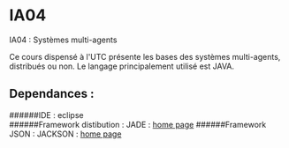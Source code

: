 # IA04
IA04 : Systèmes multi-agents

Ce cours dispensé à l'UTC présente les bases des systèmes multi-agents, distribués ou non.
Le langage principalement utilisé est JAVA.

## Dependances :
######IDE : 
eclipse  
######Framework distibution :
JADE : [home page](http://jade.tilab.com)
######Framework JSON :
JACKSON : [home page](http://wiki.fasterxml.com/JacksonHome)
